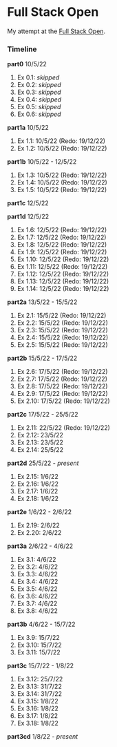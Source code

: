 # Full Stack Open

My attempt at the [Full Stack Open](https://www.fullstackopen.com/en).

### Timeline
**part0** 10/5/22

1. Ex 0.1: *skipped*
2. Ex 0.2: *skipped*
3. Ex 0.3: *skipped*
4. Ex 0.4: *skipped*
5. Ex 0.5: *skipped*
6. Ex 0.6: *skipped*

**part1a** 10/5/22

1. Ex 1.1: 10/5/22 (Redo: 19/12/22)
2. Ex 1.2: 10/5/22 (Redo: 19/12/22)

**part1b** 10/5/22 - 12/5/22

1. Ex 1.3: 10/5/22 (Redo: 19/12/22)
2. Ex 1.4: 10/5/22 (Redo: 19/12/22)
3. Ex 1.5: 10/5/22 (Redo: 19/12/22)

**part1c** 12/5/22

**part1d** 12/5/22

1. Ex 1.6: 12/5/22 (Redo: 19/12/22)
2. Ex 1.7: 12/5/22 (Redo: 19/12/22)
3. Ex 1.8: 12/5/22 (Redo: 19/12/22)
4. Ex 1.9: 12/5/22 (Redo: 19/12/22)
5. Ex 1.10: 12/5/22 (Redo: 19/12/22)
6. Ex 1.11: 12/5/22 (Redo: 19/12/22)
7. Ex 1.12: 12/5/22 (Redo: 19/12/22)
8. Ex 1.13: 12/5/22 (Redo: 19/12/22)
9. Ex 1.14: 12/5/22 (Redo: 19/12/22)

**part2a** 13/5/22 - 15/5/22

1. Ex 2.1: 15/5/22 (Redo: 19/12/22)
2. Ex 2.2: 15/5/22 (Redo: 19/12/22)
3. Ex 2.3: 15/5/22 (Redo: 19/12/22)
4. Ex 2.4: 15/5/22 (Redo: 19/12/22)
5. Ex 2.5: 15/5/22 (Redo: 19/12/22)

**part2b** 15/5/22 - 17/5/22

1. Ex 2.6: 17/5/22 (Redo: 19/12/22)
2. Ex 2.7: 17/5/22 (Redo: 19/12/22)
3. Ex 2.8: 17/5/22 (Redo: 19/12/22)
4. Ex 2.9: 17/5/22 (Redo: 19/12/22)
5. Ex 2.10: 17/5/22 (Redo: 19/12/22)

**part2c** 17/5/22 - 25/5/22

1. Ex 2.11: 22/5/22 (Redo: 19/12/22)
2. Ex 2.12: 23/5/22
3. Ex 2.13: 23/5/22
4. Ex 2.14: 25/5/22

**part2d** 25/5/22 - *present*

1. Ex 2.15: 1/6/22
2. Ex 2.16: 1/6/22
3. Ex 2.17: 1/6/22
4. Ex 2.18: 1/6/22

**part2e** 1/6/22 - 2/6/22

1. Ex 2.19: 2/6/22
2. Ex 2.20: 2/6/22

**part3a** 2/6/22 - 4/6/22

1. Ex 3.1: 4/6/22
2. Ex 3.2: 4/6/22
3. Ex 3.3: 4/6/22
4. Ex 3.4: 4/6/22
5. Ex 3.5: 4/6/22
6. Ex 3.6: 4/6/22
7. Ex 3.7: 4/6/22
8. Ex 3.8: 4/6/22

**part3b** 4/6/22 - 15/7/22

1. Ex 3.9: 15/7/22
2. Ex 3.10: 15/7/22
3. Ex 3.11: 15/7/22

**part3c** 15/7/22 - 1/8/22

1. Ex 3.12: 25/7/22
2. Ex 3.13: 31/7/22
3. Ex 3.14: 31/7/22
4. Ex 3.15: 1/8/22
5. Ex 3.16: 1/8/22
6. Ex 3.17: 1/8/22
7. Ex 3.18: 1/8/22

**part3cd** 1/8/22 - *present*